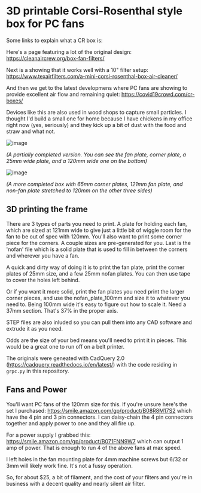 # 3D printable Corsi-Rosenthal style box for PC fans

Some links to explain what a CR box is:

Here's a page featuring a lot of the original design: 
https://cleanaircrew.org/box-fan-filters/

Next is a showing that it works well with a 10" filter setup: https://www.texairfilters.com/a-mini-corsi-rosenthal-box-air-cleaner/

And then we get to the latest developmens where PC fans are showing to provide excellent air flow and remaining quiet:
https://covid19crowd.com/cr-boxes/

Devices like this are also used in wood shops to capture small particles. I thought I'd build a small one for home because I have chickens in my office right now (yes, seriously) and they kick up a bit of dust with the food and straw and what not.

![image](https://user-images.githubusercontent.com/16728804/213598181-c88eb7aa-8c2a-4248-a903-06b4e2bde62a.png)

*(A partially completed version. You can see the fan plate, corner plate, a 25mm wide plate, and a 120mm wide one on the bottom)*

![image](https://user-images.githubusercontent.com/16728804/213843588-e4caa7d7-2288-474f-bbc5-1ae52c98d07c.png)

*(A more completed box with 65mm corner plates, 121mm fan plate, and non-fan plate stretched to 120mm on the other three sides)*

## 3D printing the frame
There are 3 types of parts you need to print. A plate for holding each fan, which are sized at 121mm wide to give just a little bit of wiggle room for the fan to be out of spec with 120mm.  You'll also want to print some corner piece for the corners. A couple sizes are pre-generated for you. Last is the 'nofan' file which is a solid plate that is used to fill in between the corners and wherever you have a fan.

A quick and dirty way of doing it is to print the fan plate, print the corner plates of 25mm size, and a few 25mm nofan plates. You can then use tape to cover the holes left behind.

Or if you want it more solid, print the fan plates you need print the larger corner pieces, and use the nofan_plate_100mm and size it to whatever you need to. Being 100mm wide it's easy to figure out how to scale it. Need a 37mm section. That's 37% in the proper axis.

STEP files are also inluded so you can pull them into any CAD software and extrude it as you need.

Odds are the size of your bed means you'll need to print it in pieces. This would be a great one to run off on a belt printer.

The originals were geneated with CadQuery 2.0 (https://cadquery.readthedocs.io/en/latest/) with the code residing in ```grpc.py``` in this repository.

## Fans and Power

You'll want PC fans of the 120mm size for this. If you're unsure here's the set I purchased: https://smile.amazon.com/gp/product/B08R8M17S2 which have the 4 pin and 3 pin connectors. I can daisy-chain the 4 pin connectors together and apply power to one and they all fire up.

For a power supply I grabbed this: https://smile.amazon.com/gp/product/B071FNN9W7 which can output 1 amp of power. That is enough to run 4 of the above fans at max speed.

I left holes in the fan mounting plate for 4mm machine screws but 6/32 or 3mm will likely work fine. It's not a fussy operation.

So, for about $25, a bit of filament, and the cost of your filters and you're in business with a decent quality and nearly silent air filter.
